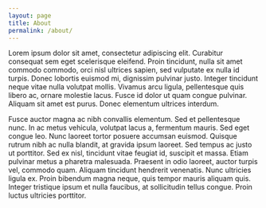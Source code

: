 ```yaml
---
layout: page
title: About
permalink: /about/
---
```


Lorem ipsum dolor sit amet, consectetur adipiscing elit. Curabitur consequat sem eget scelerisque eleifend. Proin tincidunt, nulla sit amet commodo commodo, orci nisl ultrices sapien, sed vulputate ex nulla id turpis. Donec lobortis euismod mi, dignissim pulvinar justo. Integer tincidunt neque vitae nulla volutpat mollis. Vivamus arcu ligula, pellentesque quis libero ac, ornare molestie lacus. Fusce id dolor ut quam congue pulvinar. Aliquam sit amet est purus. Donec elementum ultrices interdum.

Fusce auctor magna ac nibh convallis elementum. Sed et pellentesque nunc. In ac metus vehicula, volutpat lacus a, fermentum mauris. Sed eget congue leo. Nunc laoreet tortor posuere accumsan euismod. Quisque rutrum nibh ac nulla blandit, at gravida ipsum laoreet. Sed tempus ac justo ut porttitor. Sed ex nisl, tincidunt vitae feugiat id, suscipit et massa. Etiam pulvinar metus a pharetra malesuada. Praesent in odio laoreet, auctor turpis vel, commodo quam. Aliquam tincidunt hendrerit venenatis. Nunc ultricies ligula ex. Proin bibendum magna neque, quis tempor mauris aliquam quis. Integer tristique ipsum et nulla faucibus, at sollicitudin tellus congue. Proin luctus ultricies porttitor.
